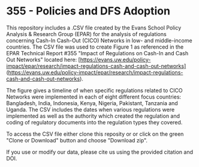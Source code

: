 355 - Policies and DFS Adoption
===============================

This repository includes a .CSV file created by the Evans School Policy
Analysis & Research Group (EPAR) for the analysis of regulations concerning
Cash-In Cash-Out (CICO) Networks in low- and middle-income countries. The CSV 
file was used to create Figure 1 as referenced in the EPAR Technical Report #355
"Impact of Regulations on Cash-In and Cash Out Networks" located here:
[https://evans.uw.edu/policy-impact/epar/research/impact-regulations-cash-and-cash-out-networks]
(https://evans.uw.edu/policy-impact/epar/research/impact-regulations-cash-and-cash-out-networks).

The figure gives a timeline of when specific regulations related to CICO Networks 
were implemented in each of eight different focus countries: Bangladesh, India,
Indonesia, Kenya, Nigeria, Pakistant, Tanzania and Uganda. The CSV includes
the dates when various regulations were implemented as well as the authority
which created the regulation and coding of regulatory documents into the
regulation types they covered.

To access the CSV file either clone this reposity or or click on the green
"Clone or Download" button and choose "Download zip".

If you use or modify our data, please cite us using the provided citation
and DOI.
